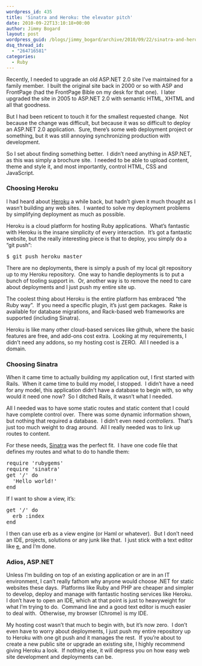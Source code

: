 ```yaml
---
wordpress_id: 435
title: 'Sinatra and Heroku: the elevator pitch'
date: 2010-09-22T13:10:18+00:00
author: Jimmy Bogard
layout: post
wordpress_guid: /blogs/jimmy_bogard/archive/2010/09/22/sinatra-and-heroku-the-elevator-pitch.aspx
dsq_thread_id:
  - "264716581"
categories:
  - Ruby
---
```

Recently, I needed to upgrade an old ASP.NET 2.0 site I’ve maintained for a family member.&#160; I built the original site back in 2000 or so with ASP and FrontPage (had the FrontPage Bible on my desk for that one).&#160; I later upgraded the site in 2005 to ASP.NET 2.0 with semantic HTML, XHTML and all that goodness.

But I had been reticent to touch it for the smallest requested change.&#160; Not because the change was difficult, but because it was so difficult to deploy an ASP.NET 2.0 application.&#160; Sure, there’s some web deployment project or something, but it was still annoying synchronizing production with development.

So I set about finding something better.&#160; I didn’t need anything in ASP.NET, as this was simply a brochure site.&#160; I needed to be able to upload content, theme and style it, and most importantly, control HTML, CSS and JavaScript.

### Choosing Heroku

I had heard about [Heroku](http://heroku.com/) a while back, but hadn’t given it much thought as I wasn’t building any web sites.&#160; I wanted to solve my deployment problems by simplifying deployment as much as possible.

Heroku is a cloud platform for hosting Ruby applications.&#160; What’s fantastic with Heroku is the insane simplicity of every interaction.&#160; It’s got a fantastic website, but the really interesting piece is that to deploy, you simply do a “git push”:

<pre>$ git push heroku master</pre>

There are no deployments, there is simply a push of my local git repository up to my Heroku repository.&#160; One way to handle deployments is to put a bunch of tooling support in.&#160; Or, another way is to remove the need to care about deployments and I just push my entire site up.

The coolest thing about Heroku is the entire platform has embraced “the Ruby way”.&#160; If you need a specific plugin, it’s just gem packages.&#160; Rake is available for database migrations, and Rack-based web frameworks are supported (including Sinatra).

Heroku is like many other cloud-based services like github, where the basic features are free, and add-ons cost extra.&#160; Looking at my requirements, I didn’t need any addons, so my hosting cost is ZERO.&#160; All I needed is a domain.

### Choosing Sinatra

When it came time to actually building my application out, I first started with Rails.&#160; When it came time to build my model, I stopped.&#160; I didn’t have a need for any model, this application didn’t have a database to begin with, so why would it need one now?&#160; So I ditched Rails, it wasn’t what I needed.

All I needed was to have some static routes and static content that I could have complete control over.&#160; There was some dynamic information shown, but nothing that required a database.&#160; I didn’t even need _controllers_.&#160; That’s just too much weight to drag around.&#160; All I really needed was to link up routes to content.

For these needs, [Sinatra](http://www.sinatrarb.com/) was the perfect fit.&#160; I have one code file that defines my routes and what to do to handle them:

<pre>require 'rubygems'
require 'sinatra'
get '/' do
  'Hello world!'
end</pre>

If I want to show a view, it’s:

<pre>get '/' do
  erb :index
end</pre>

I then can use erb as a view engine (or Haml or whatever).&#160; But I don’t need an IDE, projects, solutions or any junk like that.&#160; I just stick with a text editor like [e](http://www.e-texteditor.com/), and I’m done.

### Adios, ASP.NET

Unless I’m building on top of an existing application or are in an IT environment, I can’t really fathom why anyone would choose .NET for static websites these days.&#160; Platforms like Ruby and PHP are cheaper and simpler to develop, deploy and manage with fantastic hosting services like Heroku.&#160; I don’t have to open an IDE, which at that point is just to heavyweight for what I’m trying to do.&#160; Command line and a good text editor is much easier to deal with.&#160; Otherwise, my browser (Chrome) is my IDE.

My hosting cost wasn’t that much to begin with, but it’s now zero.&#160; I don’t even have to worry about deployments, I just push my entire repository up to Heroku with one git push and it manages the rest.&#160; If you’re about to create a new public site or upgrade an existing site, I highly recommend giving Heroku a look.&#160; If nothing else, it will depress you on how easy web site development and deployments can be.